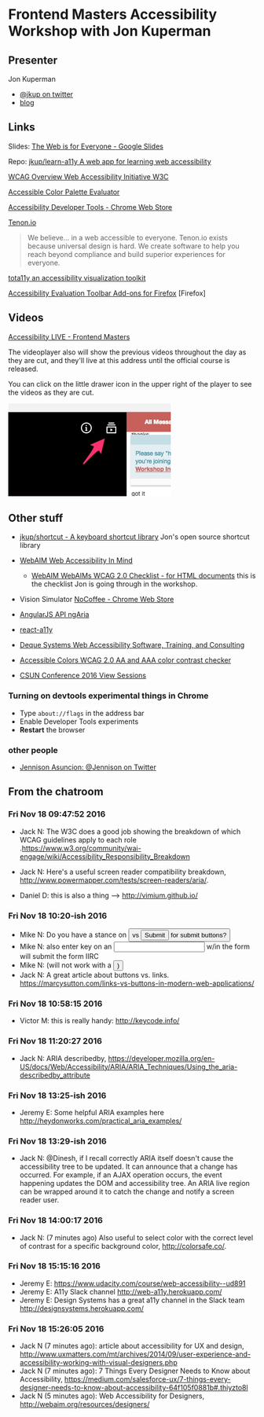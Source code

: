 # Frontend Masters Accessibility Workshop with Jon Kuperman


## Presenter

Jon Kuperman

* [@jkup on twitter](https://twitter.com/jkup)
* [blog](https://jonkuperman.com/)


## Links

Slides: [The Web is for Everyone - Google Slides](https://docs.google.com/presentation/d/1_CRR-bJFX5Xt-2Tx_lPMDSMUtoxe8s8kAF7DDDXVvc8/edit#slide=id.p)

Repo: [jkup/learn-a11y A web app for learning web accessibility](https://github.com/jkup/learn-a11y)

[WCAG Overview  Web Accessibility Initiative  W3C](https://www.w3.org/WAI/intro/wcag)

[Accessible Color Palette Evaluator](https://accessibility.oit.ncsu.edu/tools/color-contrast/)

[Accessibility Developer Tools - Chrome Web Store](https://chrome.google.com/webstore/detail/accessibility-developer-t/fpkknkljclfencbdbgkenhalefipecmb)

[Tenon.io](https://tenon.io/)

> We believe...
> in a web accessible to everyone. Tenon.io exists because universal
> design is hard. We create software to help you reach beyond
> compliance and build superior experiences for everyone.

[tota11y  an accessibility visualization toolkit](https://khan.github.io/tota11y/)

[Accessibility Evaluation Toolbar  Add-ons for Firefox](https://addons.mozilla.org/en-US/firefox/addon/accessibility-evaluation-toolb/) [Firefox]




## Videos

[Accessibility LIVE - Frontend Masters](https://frontendmasters.com/live-event/accessibility-live/)

The videoplayer also will show the previous videos throughout the
day as they are cut, and they'll live at this address until the
official course is released.

You can click on the little drawer icon in the upper right of the
player to see the videos as they are cut.

![](video-drawer.jpg)



## Other stuff

* [jkup/shortcut - A keyboard shortcut library](https://github.com/jkup/shortcut)
  Jon's open source shortcut library

* [WebAIM Web Accessibility In Mind](http://webaim.org/)
  * [WebAIM WebAIMs WCAG 2.0 Checklist - for HTML documents](http://webaim.org/standards/wcag/checklist)
	this is the checklist Jon is going through in the workshop.

* Vision Simulator [NoCoffee - Chrome Web Store](https://chrome.google.com/webstore/detail/nocoffee/jjeeggmbnhckmgdhmgdckeigabjfbddl)

* [AngularJS API ngAria](https://docs.angularjs.org/api/ngAria#!)

* [react-a11y](https://www.npmjs.com/package/react-a11y)

* [Deque Systems  Web Accessibility  Software, Training, and Consulting](http://www.deque.com/)

* [Accessible Colors  WCAG 2.0 AA and AAA color contrast checker](http://accessible-colors.com/)

* [CSUN Conference 2016 View Sessions](http://www.csun.edu/cod/conference/2016/sessions/index.php/public/conf_sessions/)




### Turning on devtools experimental things in Chrome

- Type `about://flags` in the address bar
- Enable Developer Tools experiments
- **Restart** the browser

### other people

* [Jennison Asuncion: @Jennison on Twitter](https://twitter.com/Jennison)


## From the chatroom

### Fri Nov 18 09:47:52 2016

- Jack N: The W3C does a good job showing the breakdown of which WCAG guidelines apply to each role .https://www.w3.org/community/wai-engage/wiki/Accessibility_Responsibility_Breakdown

- Jack N: Here's a useful screen reader compatibility breakdown, http://www.powermapper.com/tests/screen-readers/aria/.

- Daniel D: this is also a thing --> http://vimium.github.io/

### Fri Nov 18 10:20-ish 2016

- Mike N: Do you have a stance on <button> vs <input type="submit"/> for submit buttons?
- Mike N: also enter key on an <input> w/in the form will submit the form IIRC
- Mike N: (will not work with a <button onClick=...> )
- Jack N: A great article about buttons vs. links. https://marcysutton.com/links-vs-buttons-in-modern-web-applications/

### Fri Nov 18 10:58:15 2016

- Victor M: this is really handy: http://keycode.info/

### Fri Nov 18 11:20:27 2016

- Jack N: ARIA describedby, https://developer.mozilla.org/en-US/docs/Web/Accessibility/ARIA/ARIA_Techniques/Using_the_aria-describedby_attribute

### Fri Nov 18 13:25-ish 2016

- Jeremy E: Some helpful ARIA examples here http://heydonworks.com/practical_aria_examples/


### Fri Nov 18 13:29-ish 2016

- Jack N: @Dinesh, if I recall correctly ARIA itself doesn't cause the accessibility tree to be updated. It can announce that a change has occurred. For example, if an AJAX operation occurs, the event happening updates the DOM and accessibility tree. An ARIA live region can be wrapped around it to catch the change and notify a screen reader user.

### Fri Nov 18 14:00:17 2016

- Jack N: (7 minutes ago) Also useful to select color with the correct level of contrast for a specific background color, http://colorsafe.co/.

### Fri Nov 18 15:15:16 2016

- Jeremy E: https://www.udacity.com/course/web-accessibility--ud891
- Jeremy E: A11y Slack channel http://web-a11y.herokuapp.com/
- Jeremy E: Design Systems has a great a11y channel in the Slack team http://designsystems.herokuapp.com/

### Fri Nov 18 15:26:05 2016


- Jack N (7 minutes ago): article about accessibility for UX and design, http://www.uxmatters.com/mt/archives/2014/09/user-experience-and-accessibility-working-with-visual-designers.php
- Jack N (7 minutes ago): 7 Things Every Designer Needs to Know about Accessibility, https://medium.com/salesforce-ux/7-things-every-designer-needs-to-know-about-accessibility-64f105f0881b#.thiyzto8l
- Jack N (5 minutes ago): Web Accessibility for Designers, http://webaim.org/resources/designers/
